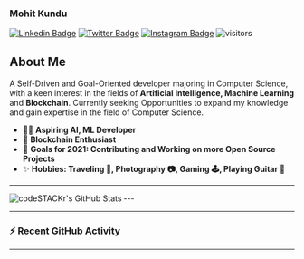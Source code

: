 ### Mohit Kundu
[![Linkedin Badge](https://img.shields.io/badge/-Mohit_Kundu-steelblue?style=plastic-square&logo=Linkedin&logoColor=white&link=https://www.linkedin.com/in/mohit-kundu-cs/)](https://www.linkedin.com/in/mohit-kundu-cs/)
[![Twitter Badge](https://img.shields.io/badge/-Moh8__exe-powderblue?style=plastic-square&logo=twitter&logoColor=white&link=https://twitter.com/Moh8_exe)](https://twitter.com/Moh8_exe)
[![Instagram Badge](https://img.shields.io/badge/-visuals__by__mohit-tomato?style=plastic-square&logo=instagram&logoColor=white&link=https://www.instagram.com/visuals_by_mohit/)](https://www.instagram.com/visuals_by_mohit/)
![visitors](https://visitor-badge.laobi.icu/badge?page_id=Mohit-Kundu)


## About Me
A Self-Driven and Goal-Oriented developer majoring in Computer Science, with a keen interest in the fields of **Artificial Intelligence, Machine Learning** and **Blockchain**. Currently seeking Opportunities to expand my knowledge and gain expertise in the field of Computer Science.

-  👨‍💻 **Aspiring AI, ML Developer**
-  🔗 **Blockchain Enthusiast**
-  🚀 **Goals for 2021: Contributing and Working on more Open Source Projects**
-  ✨ **Hobbies: Traveling 🗼, Photography 📷, Gaming 🕹️, Playing Guitar 🎸**

---
<img align="left" alt="codeSTACKr's GitHub Stats" src="https://github-readme-stats-mohit-kundu.vercel.app/api?username=Mohit-Kundu&show_icons=true&hide_border=true" />
---

---
### :zap: Recent GitHub Activity
<!--START_SECTION:activity-->
<!--END_SECTION:activity-->
---

